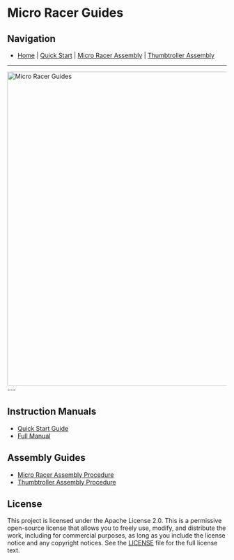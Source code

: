 # Micro Racer Guides

## Navigation
- [Home](README.md) | [Quick Start](QuickStart.md) | [Micro Racer Assembly](RacerAssembly.md) | [Thumbtroller Assembly](ThumbtrollerAssembly.md)

---

<img src="images/other/1.jpg" alt="Micro Racer Guides" width="720" />
---

## Instruction Manuals
- [Quick Start Guide](QuickStart.md)
- [Full Manual](Manual.md)

## Assembly Guides

- [Micro Racer Assembly Procedure](RacerAssembly.md)
- [Thumbtroller Assembly Procedure](ThumbtrollerAssembly.md)

## License

This project is licensed under the Apache License 2.0. This is a permissive open-source license that allows you to freely use, modify, and distribute the work, including for commercial purposes, as long as you include the license notice and any copyright notices. See the [LICENSE](LICENSE) file for the full license text.
